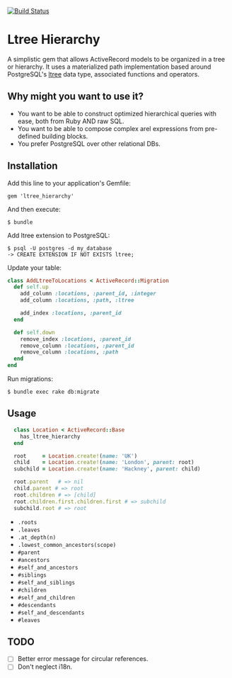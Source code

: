 [![Build Status](https://travis-ci.org/cfabianski/ltree_hierarchy.svg?branch=master)](https://travis-ci.org/cfabianski/ltree_hierarchy)

# Ltree Hierarchy

A simplistic gem that allows ActiveRecord models to be organized in a tree or hierarchy. It uses a materialized path implementation based around PostgreSQL's [ltree](http://www.postgresql.org/docs/current/static/ltree.html) data type, associated functions and operators.

## Why might you want to use it?

- You want to be able to construct optimized hierarchical queries with ease, both from Ruby AND raw SQL.
- You want to be able to compose complex arel expressions from pre-defined building blocks.
- You prefer PostgreSQL over other relational DBs.

## Installation

Add this line to your application's Gemfile:

    gem 'ltree_hierarchy'

And then execute:

    $ bundle

Add ltree extension to PostgreSQL:

    $ psql -U postgres -d my_database
    -> CREATE EXTENSION IF NOT EXISTS ltree;

Update your table:

``` ruby
class AddLtreeToLocations < ActiveRecord::Migration
  def self.up
    add_column :locations, :parent_id, :integer
    add_column :locations, :path, :ltree

    add_index :locations, :parent_id
  end

  def self.down
    remove_index :locations, :parent_id
    remove_column :locations, :parent_id
    remove_column :locations, :path
  end
end
```

Run migrations:

    $ bundle exec rake db:migrate

## Usage

``` ruby
  class Location < ActiveRecord::Base
    has_ltree_hierarchy
  end

  root     = Location.create!(name: 'UK')
  child    = Location.create!(name: 'London', parent: root)
  subchild = Location.create!(name: 'Hackney', parent: child)

  root.parent   # => nil
  child.parent # => root
  root.children # => [child]
  root.children.first.children.first # => subchild
  subchild.root # => root
```

- `.roots`
- `.leaves`
- `.at_depth(n)`
- `.lowest_common_ancestors(scope)`
- `#parent`
- `#ancestors`
- `#self_and_ancestors`
- `#siblings`
- `#self_and_siblings`
- `#children`
- `#self_and_children`
- `#descendants`
- `#self_and_descendants`
- `#leaves`

## TODO

- [ ] Better error message for circular references.
- [ ] Don't neglect i18n.
